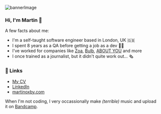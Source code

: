![bannerImage](https://github.com/mrtnxby/mrtnxby/assets/63851512/c0d9f3d1-fcd4-4972-b893-c6c42c37b218)

### Hi, I'm Martin 👋

A few facts about me:

- I'm a self-taught software engineer based in London, UK 🇬🇧
- I spent 8 years as a QA before getting a job as a dev 👨‍💻
- I've worked for companies like [Zoa](https://www.zoa.io), [Bulb](https://www.linkedin.com/company/bulb-uk), [ABOUT YOU](https://www.aboutyou.com) and more
- I once trained as a journalist, but it didn't quite work out... 🗞️

### 🔗 Links 

- [My CV](CV.pdf)
- [LinkedIn](https://www.linkedin.com/in/martin-oxby)
- [martinoxby.com](https://martinoxby.com)

When I'm not coding, I very occassionally make _(terrible)_ music and upload it on [Bandcamp](https://playgroundmatador.bandcamp.com).

